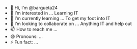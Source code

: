 - 👋 Hi, I’m @bargueta24
- 👀 I’m interested in ... Learning IT
- 🌱 I’m currently learning ... To get my foot into IT
- 💞️ I’m looking to collaborate on ... Anything IT and help out
- 📫 How to reach me ... 
- 😄 Pronouns: ...
- ⚡ Fun fact: ...

<!---
bargueta24/bargueta24 is a ✨ special ✨ repository because its `README.md` (this file) appears on your GitHub profile.
You can click the Preview link to take a look at your changes.
--->
